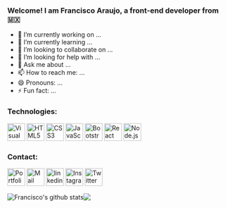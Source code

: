 ### Welcome! I am Francisco Araujo, a front-end developer from :mexico:

- 🔭 I’m currently working on ...
- 🌱 I’m currently learning ...
- 👯 I’m looking to collaborate on ...
- 🤔 I’m looking for help with ...
- 💬 Ask me about ...
- 📫 How to reach me: ...
- 😄 Pronouns: ...
- ⚡ Fun fact: ...

### Technologies:
<a href="https://code.visualstudio.com/" title="Visual Studio Code"><img src="https://github.com/tomchen/stack-icons/blob/master/logos/visual-studio-code.svg" alt="Visual Studio Code" width="40px" height="40px"></a>
<a href="https://www.w3.org/TR/html5/" title="HTML5"><img src="https://github.com/tomchen/stack-icons/blob/master/logos/html-5.svg" alt="HTML5" width="40px" height="40px"></a>
<a href="https://www.w3.org/TR/CSS/" title="CSS3"><img src="https://github.com/tomchen/stack-icons/blob/master/logos/css-3.svg" alt="CSS3" width="40px" height="40px"></a>
<a href="https://developer.mozilla.org/en-US/docs/Web/JavaScript" title="JavaScript"><img src="https://github.com/tomchen/stack-icons/blob/master/logos/javascript.svg" alt="JavaScript" width="40px" height="40px"></a>
<a href="https://getbootstrap.com/" title="Bootstrap"><img src="https://github.com/tomchen/stack-icons/blob/master/logos/bootstrap.svg" alt="Bootstrap" width="40px" height="40px"></a>
<a href="https://reactjs.org/" title="React"><img src="https://github.com/tomchen/stack-icons/blob/master/logos/react.svg" alt="React" width="40px" height="40px"></a>
<a href="https://nodejs.org/" title="Node.js"><img src="https://github.com/tomchen/stack-icons/blob/master/logos/nodejs-icon.svg" alt="Node.js" width="40px" height="40px"></a>

### Contact:
<a href="https://www.fjaraujo.com/" title="Portfolio"><img src="https://www.flaticon.com/svg/static/icons/svg/841/841364.svg" alt="Portfolio" width="40px" height="40px"></a>
<a href="mailto:contacto@fjaraujo.com" title="Mail"><img src="https://www.flaticon.com/svg/static/icons/svg/893/893257.svg" alt="Mail" width="40px" height="40px"></a>
<a href="https://www.linkedin.com/in/fjarauj0/" title="linkedin"><img src="https://www.flaticon.com/svg/static/icons/svg/174/174857.svg" alt="linkedin" width="40px" height="40px"></a>
<a href="https://www.instagram.com/fjarauj0/" title="Instagram"><img src="https://www.flaticon.com/svg/static/icons/svg/174/174855.svg" alt="Instagram" width="40px" height="40px"></a>
<a href="https://twitter.com/fjarauj0" title="Twitter"><img src="https://www.flaticon.com/svg/static/icons/svg/174/174876.svg" alt="Twitter" width="40px" height="40px"></a>

<img align="center" src="https://github-readme-stats.vercel.app/api?username=fjarauj0&show_icons=true&theme=cobalt" alt="Francisco's github stats" /><img align="center" src="https://github-readme-stats.vercel.app/api/top-langs/?username=fjarauj0&layout=compact&theme=cobalt" />
